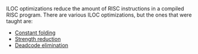 ILOC optimizations reduce the amount of RISC instructions in a compiled RISC program. There are various ILOC optimizations, but the ones that were taught are:
- [Constant folding](Constant%20Folding.md)
- [Strength reduction](Strength%20Reduction.md)
- [Deadcode elimination](Deadcode%20Elimination.md)